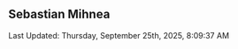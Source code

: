 <h2>Sebastian Mihnea</h2>

<!--RECENT_ACTIVITY:start-->
<!--RECENT_ACTIVITY:end-->
<!--RECENT_ACTIVITY:last_update-->
Last Updated: Thursday, September 25th, 2025, 8:09:37 AM
<!--RECENT_ACTIVITY:last_update_end-->

<!---LOL-STATS-START-HERE--->
<!---LOL-STATS-END-HERE--->
